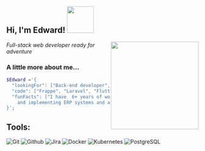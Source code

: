 <h2> Hi, I'm Edward! <img src="https://media.giphy.com/media/RbDKaczqWovIugyJmW/giphy.gif" width="70"></h2>
<img align='right' src="hhttps://media.giphy.com/media/xT9IgzoKnwFNmISR8I/giphy.gif" width="230">
<p><em>Full-stack web developer ready for adventure</em></p>

### A little more about me...

```Php
$Edward ='{
  "lookingFor": ["Back-end developer", "Full-stack web developer"],
  "code": ["Frappe", "Laravel", "Flutter"],
  "funFacts": ["I have  6+ years of work experience with devs from all over the world developing
    and implementing ERP systems and a host of other specialized systems"]
}';
```

## Tools:

![Git](https://img.shields.io/badge/-Git-000000?style=flat&logo=git)
![Github](https://img.shields.io/badge/-Github-000000?style=flat&logo=github) 
![Jira](https://img.shields.io/badge/-Jira-000000?style=flat&logo=jira) 
![Docker](https://img.shields.io/badge/-Docker-000000?style=flat&logo=docker) 
![Kubernetes](https://img.shields.io/badge/-Kubernetes-000000?style=flat&logo=kubernetes) 
![PostgreSQL](https://img.shields.io/badge/-PostgreSQL-000000?style=flat&logo=postgresql) 


